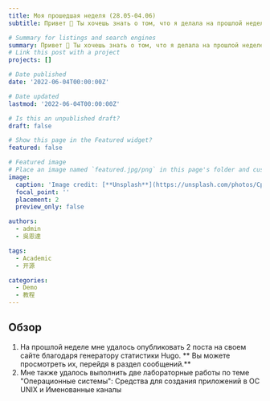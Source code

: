 ```yaml
---
title: Моя прошедшая неделя (28.05-04.06)
subtitle: Привет 👋 Ты хочешь знать о том, что я делала на прошлой неделе, не так ли? Тогда я расскажу вам об этом прямо сейчас!

# Summary for listings and search engines
summary: Привет 👋 Ты хочешь знать о том, что я делала на прошлой неделе, не так ли? Тогда я расскажу вам об этом прямо сейчас!
# Link this post with a project
projects: []

# Date published
date: '2022-06-04T00:00:00Z'

# Date updated
lastmod: '2022-06-04T00:00:00Z'

# Is this an unpublished draft?
draft: false

# Show this page in the Featured widget?
featured: false

# Featured image
# Place an image named `featured.jpg/png` in this page's folder and customize its options here.
image:
  caption: 'Image credit: [**Unsplash**](https://unsplash.com/photos/CpkOjOcXdUY)'
  focal_point: ''
  placement: 2
  preview_only: false

authors:
  - admin
  - 吳恩達

tags:
  - Academic
  - 开源

categories:
  - Demo
  - 教程
---
```


## Обзор

1. На прошлой неделе мне удалось опубликовать 2 поста на своем сайте благодаря генератору статистики Hugo. ** Вы можете просмотреть их, перейдя в раздел сообщений.**
2. Мне также удалось выполнить две лабораторные работы по теме "Операционные системы": Средства для создания приложений в ОС UNIX и Именованные каналы
